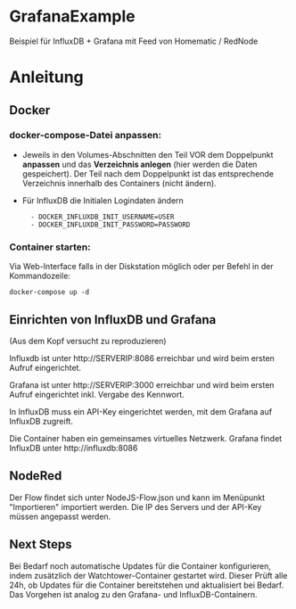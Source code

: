 # GrafanaExample
Beispiel für InfluxDB + Grafana mit Feed von Homematic / RedNode

# Anleitung 

## Docker

### docker-compose-Datei anpassen:

* Jeweils in den Volumes-Abschnitten den Teil VOR dem Doppelpunkt **anpassen** und das **Verzeichnis anlegen** (hier werden die Daten gespeichert). Der Teil nach dem Doppelpunkt ist das entsprechende Verzeichnis innerhalb des Containers (nicht ändern).

* Für InfluxDB die Initialen Logindaten ändern

        - DOCKER_INFLUXDB_INIT_USERNAME=USER    
        - DOCKER_INFLUXDB_INIT_PASSWORD=PASSWORD

### Container starten:

Via Web-Interface falls in der Diskstation möglich oder per Befehl in der Kommandozeile:

    docker-compose up -d

## Einrichten von InfluxDB und Grafana

(Aus dem Kopf versucht zu reproduzieren)

Influxdb ist unter http://SERVERIP:8086 erreichbar und wird beim ersten Aufruf eingerichtet. 

Grafana ist unter http://SERVERIP:3000 erreichbar und wird beim ersten Aufruf eingerichtet inkl. Vergabe des Kennwort.

In InfluxDB muss ein API-Key eingerichtet werden, mit dem Grafana auf InfluxDB zugreift.

Die Container haben ein gemeinsames virtuelles Netzwerk. Grafana findet InfluxDB unter http://influxdb:8086

## NodeRed

Der Flow findet sich unter NodeJS-Flow.json und kann im Menüpunkt "Importieren" importiert werden. Die IP des Servers und der API-Key müssen angepasst werden.

## Next Steps

Bei Bedarf noch automatische Updates für die Container konfigurieren, indem zusätzlich der Watchtower-Container gestartet wird. Dieser Prüft alle 24h, ob Updates für die Container bereitstehen und aktualisiert bei Bedarf. Das Vorgehen ist analog zu den Grafana- und InfluxDB-Containern.

